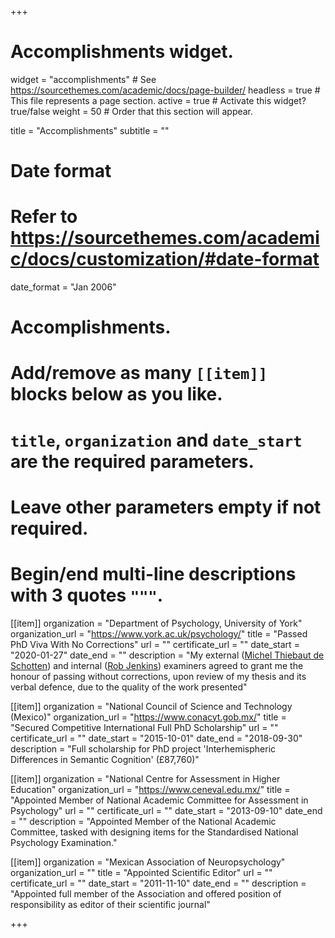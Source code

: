+++
# Accomplishments widget.
widget = "accomplishments"  # See https://sourcethemes.com/academic/docs/page-builder/
headless = true  # This file represents a page section.
active = true  # Activate this widget? true/false
weight = 50  # Order that this section will appear.

title = "Accomplish&shy;ments"
subtitle = ""

# Date format
#   Refer to https://sourcethemes.com/academic/docs/customization/#date-format
date_format = "Jan 2006"

# Accomplishments.
#   Add/remove as many `[[item]]` blocks below as you like.
#   `title`, `organization` and `date_start` are the required parameters.
#   Leave other parameters empty if not required.
#   Begin/end multi-line descriptions with 3 quotes `"""`.

[[item]]
  organization = "Department of Psychology, University of York"
  organization_url = "https://www.york.ac.uk/psychology/"
  title = "Passed PhD Viva With No Corrections"
  url = ""
  certificate_url = ""
  date_start = "2020-01-27"
  date_end = ""
  description = "My external ([Michel Thiebaut de Schotten](https://scholar.google.com/citations?user=-YTRX74AAAAJ&hl=en)) and internal ([Rob Jenkins](https://scholar.google.com/citations?user=uuvi4JIAAAAJ&hl=en)) examiners agreed to grant me the honour of passing without corrections, upon review of my thesis and its verbal defence, due to the quality of the work presented"

[[item]]
  organization = "National Council of Science and Technology (Mexico)"
  organization_url = "https://www.conacyt.gob.mx/"
  title = "Secured Competitive International Full PhD Scholarship"
  url = ""
  certificate_url = ""
  date_start = "2015-10-01"
  date_end = "2018-09-30"
  description = "Full scholarship for PhD project 'Interhemispheric Differences in Semantic Cognition' (£87,760)"

[[item]]
  organization = "National Centre for Assessment in Higher Education"
  organization_url = "https://www.ceneval.edu.mx/"
  title = "Appointed Member of National Academic Committee for Assessment in Psychology"
  url = ""
  certificate_url = ""
  date_start = "2013-09-10"
  date_end = ""
  description = "Appointed Member of the National Academic Committee, tasked with designing items for the Standardised National Psychology Examination."

[[item]]
  organization = "Mexican Association of Neuropsychology"
  organization_url = ""
  title = "Appointed Scientific Editor"
  url = ""
  certificate_url = ""
  date_start = "2011-11-10"
  date_end = ""
  description = "Appointed full member of the Association and offered position of responsibility as editor of their scientific journal"

+++

